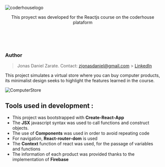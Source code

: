 ![coderhouselogo](https://user-images.githubusercontent.com/104866296/194426356-0963cdd3-e7b5-49a6-8245-ed55ed46d288.png)
<p align="center">
  This proyect was developed for the Reactjs course on the coderhouse plataform
</p>
</br></br></br>

### Author
> Jonas Daniel Zarate. Contact: zjonasdaniel@gmail.com > [LinkedIn](https://www.linkedin.com/in/jonas-zarate-8579a5191/ "https://www.linkedin.com/in/jonas-zarate-8579a5191/")

This project simulates a virtual store where you can buy computer products, its minimalist design seeks to highlight the features learned in the course.

![ComputerStore](https://user-images.githubusercontent.com/104866296/194423159-7b0e0d98-f0e5-42e7-ab50-65c08a4634f9.gif)

## Tools used in development :
- This project was bootstrapped with **Create-React-App**
- The **JSX** javascript syntax was used to call functions and construct objects.
- The use of **Components** was used in order to avoid repeating code
- For navigation, **React-router-dom** is used
- The **Context** function of react was used, for the passage of variables and functions
- The information of each product was provided thanks to the implementation of **Firebase**
